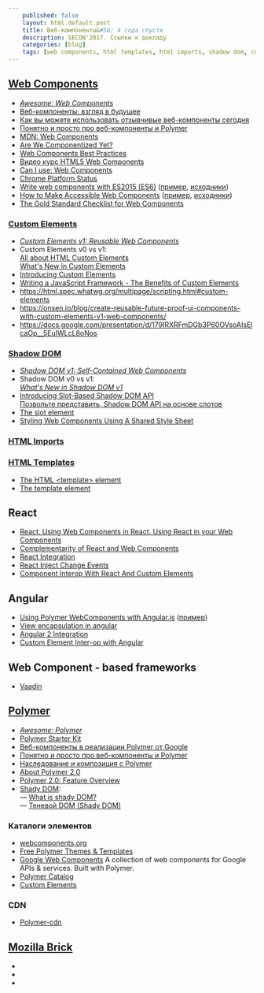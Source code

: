 ```yaml
---
    published: false
    layout: html.default.post
    title: Веб-компоненты&#58; 4 года спустя
    description: SECON'2017. Ссылки к докладу
    categories: [blog]
    tags: [web components, html templates, html imports, shadow dom, custom elements, polymer]
---
```



## [Web Components](http://w3c.github.io/webcomponents/explainer/)
*   *[Awesome: Web Components](https://github.com/mateusortiz/webcomponents-the-right-way)*
*   [Веб-компоненты: взгляд в будущее](https://learn.javascript.ru/webcomponents)
*   [Как вы можете использовать отзывчивые веб-компоненты сегодня](https://habrahabr.ru/post/280636/)
*   [Понятно и просто про веб-компоненты и Polymer](https://habrahabr.ru/company/dataart/blog/270109/)
*   [MDN: Web Components](https://developer.mozilla.org/en-US/docs/Web/Web_Components)
*   [Are We Componentized Yet?](http://jonrimmer.github.io/are-we-componentized-yet/)
*   [Web Components Best Practices](https://www.webcomponents.org/community/articles/web-components-best-practices)
*   [Видео курс HTML5 Web Components](https://itvdn.com/ru/video/html5-webcomponents)
*   [Can I use: Web Components](http://caniuse.com/#search=components)
*   [Chrome Platform Status](https://www.chromestatus.com/features#category%3A%20Web%20Components)
*   [Write web components with ES2015 (ES6)](https://blog.revillweb.com/write-web-components-with-es2015-es6-75585e1f2584)
    ([пример](http://revillweb.github.io/es2015-web-component-tutorial/),
     [исходники](https://github.com/RevillWeb/es2015-web-component-tutorial))
*   [How to Make Accessible Web Components](https://www.sitepoint.com/accessible-web-components/)
    ([пример](http://codepen.io/SitePoint/pen/grqjLr),
     [исходники](https://github.com/sitepoint-editors/multiselect-web-component/blob/master/src/multiselect.html))
*   [The Gold Standard Checklist for Web Components](https://github.com/webcomponents/gold-standard/wiki)


### [Custom Elements](http://w3c.github.io/webcomponents/spec/custom/)
*   *[Custom Elements v1: Reusable Web Components](https://developers.google.com/web/fundamentals/getting-started/primers/customelements)*
*   Custom Elements v0 vs v1:  
    [All about HTML Custom Elements](https://github.com/shawnbot/custom-elements)  
    [What's New in Custom Elements](https://docs.google.com/presentation/d/179IRXRFmDGb3P60OVsoAIsElcaOp__5EuIWLcL8oNos)
*   [Introducing Custom Elements](https://webkit.org/blog/7027/introducing-custom-elements/)
*   [Writing a JavaScript Framework - The Benefits of Custom Elements](https://blog.risingstack.com/writing-a-javascript-framework-the-benefits-of-custom-elements/)
*   <https://html.spec.whatwg.org/multipage/scripting.html#custom-elements>
*   <https://onsen.io/blog/create-reusable-future-proof-ui-components-with-custom-elements-v1-web-components/>
*   <https://docs.google.com/presentation/d/179IRXRFmDGb3P60OVsoAIsElcaOp__5EuIWLcL8oNos>

### [Shadow DOM](http://w3c.github.io/webcomponents/spec/shadow/)
*   *[Shadow DOM v1: Self-Contained Web Components](https://developers.google.com/web/fundamentals/getting-started/primers/shadowdom)*
*   Shadow DOM v0 vs v1:  
    *[What's New in Shadow DOM v1](https://hayato.io/2016/shadowdomv1/)*
*   [Introducing Slot-Based Shadow DOM API](https://webkit.org/blog/4096/introducing-shadow-dom-api/)  
    [Позвольте представить, Shadow DOM API на основе слотов](https://habrahabr.ru/post/304112/)
*   [The slot element](https://html.spec.whatwg.org/multipage/scripting.html#the-slot-element)
*   [Styling Web Components Using A Shared Style Sheet](https://www.smashingmagazine.com/2016/12/styling-web-components-using-a-shared-style-sheet/)

### [HTML Imports](http://w3c.github.io/webcomponents/spec/imports/)

### [HTML Templates](https://dvcs.w3.org/hg/webcomponents/raw-file/tip/spec/templates/index.html)
*   [The HTML &lt;template&gt; element](https://developer.mozilla.org/en-US/docs/Web/HTML/Element/template)
*   [The template element](https://html.spec.whatwg.org/multipage/scripting.html#the-template-element)


## React
*   [React. Using Web Components in React. Using React in your Web Components](https://facebook.github.io/react/docs/webcomponents.html)
*   [Complementarity of React and Web Components](http://webcomponents.org/presentations/complementarity-of-react-and-web-components-at-reactjs-conf/)
*   [React Integration](https://github.com/webcomponents/react-integration)
*   [React Inject Change Events](https://github.com/clubajax/react-inject-change-events)
*   [Component Interop With React And Custom Elements](https://addyosmani.com/blog/component-interop-with-react-and-custom-elements/)


## Angular
*   [Using Polymer WebComponents with Angular.js](https://jcrowther.io/2015/05/26/using-polymer-webcomponents-with-angular-js/)
    ([пример](http://jshcrowthe.github.io/polymer-angular-demo/index.html))
*   [View encapsulation in angular](https://blog.thoughtram.io/angular/2015/06/29/shadow-dom-strategies-in-angular2.html)
*   [Angular 2 Integration](https://vaadin.com/docs/-/part/elements/angular2-polymer/overview.html)
*   [Custom Element Inter-op with Angular](https://medium.com/@dee_bloo/custom-element-inter-op-with-angular-2-ed75f013a9ba)


## Web Component - based frameworks
*   [Vaadin](https://vaadin.com)


## [Polymer](https://www.polymer-project.org)
*   *[Awesome: Polymer](https://github.com/Granze/awesome-polymer)*
*   [Polymer Starter Kit](https://developers.google.com/web/tools/polymer-starter-kit/)
*   [Веб-компоненты в реализации Polymer от Google](http://habrahabr.ru/post/237421/)
*   [Понятно и просто про веб-компоненты и Polymer](https://habrahabr.ru/company/dataart/blog/270109/)
*   [Наследование и композиция с Polymer](http://frontender.info/inheritance-and-composition-with-polymer/)
*   [About Polymer 2.0](https://www.polymer-project.org/2.0/docs/about_20)
*   [Polymer 2.0: Feature Overview](https://www.polymer-project.org/2.0/docs/devguide/feature-overview)
*   [Shady DOM](https://github.com/webcomponents/shadydom):  
    — [What is shady DOM?](https://www.polymer-project.org/blog/shadydom)  
    — [Теневой DOM (Shady DOM)](https://habrahabr.ru/post/259187/)  


### Каталоги элементов
*   [webcomponents.org](https://www.webcomponents.org/)
*   [Free Polymer Themes & Templates](https://polymerthemes.com/)
*   [Google Web Components](http://googlewebcomponents.github.io/)
    A collection of web components for Google APIs & services. Built with Polymer.
*   [Polymer Catalog](https://elements.polymer-project.org/)
*   [Custom Elements](https://customelements.io/)

### CDN
*   [Polymer-cdn](http://download.github.io/polymer-cdn/)


## [Mozilla Brick](http://brick.readme.io/)
*   [](https://github.com/mozbrick/)
*   [](http://brick.readme.io/)
*   [](http://mozbrick.github.io/)
